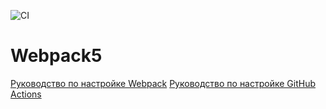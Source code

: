 ![CI](https://github.com/Semen2298/ahj-0/actions/workflows/web.yml/badge.svg)
# Webpack5

[Руководство по настройке Webpack](https://webpack.js.org/guides/)
[Руководство по настройке GitHub Actions](https://docs.github.com/en/actions/quickstart)
